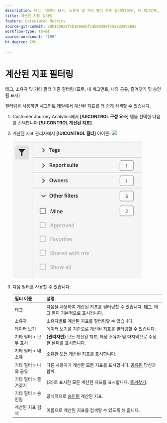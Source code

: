 ```yaml
---
description: 태그, 데이터 보기, 소유자 및 기타 필터 기준 필터링(모두, 내 세그먼트, 나와 공유, 즐겨찾기 및 승인됨 표시)
title: 계산된 지표 필터링
feature: Calculated Metrics
source-git-commit: 59b120022fcb149e6bfcab0039efc5a802995b92
workflow-type: tm+mt
source-wordcount: '199'
ht-degree: 29%

---
```


# 계산된 지표 필터링

태그, 소유자 및 기타 필터 기준 필터링 (모두, 내 세그먼트, 나와 공유, 즐겨찾기 및 승인됨 표시)

필터링을 사용하면 세그먼트 레일에서 계산된 지표를 더 쉽게 검색할 수 있습니다.

1. Customer Journey Analytics에서 **[!UICONTROL 구성 요소]** 탭을 선택한 다음 를 선택합니다 **[!UICONTROL 계산된 지표]**.

1. 계산된 지표 관리자에서 **[!UICONTROL 필터]** 아이콘:  ![](https://spectrum.adobe.com/static/icons/workflow_18/Smock_Filter_18_N.svg)

   ![](assets/filtering.png)

1. 다음 필터를 사용할 수 있습니다.

   | 필터 이름 | 설명 |
   |---|---|
   | 태그 | 다음을 사용하여 계산된 지표를 필터링할 수 있습니다. [태그](/help/components/calc-metrics/cm-workflow/cm-tagging.md). 태그 열이 기본적으로 표시됩니다. |
   | 소유자 | 소유자별로 계산된 지표를 필터링할 수 있습니다. |
   | 데이터 보기 | 데이터 보기를 기준으로 계산된 지표를 필터링할 수 있습니다. |
   | 기타 필터 > 모두 표시 | **(관리자만)** 모든 계산된 지표, 해당 소유자 및 마지막으로 수정한 날짜를 표시합니다. |
   | 기타 필터 > 내 소유 | 소유한 모든 계산된 지표를 표시합니다. |
   | 기타 필터 > 나와 공유 | 다른 사용자가 계산한 모든 지표를 표시합니다. [공유됨](/help/components/calc-metrics/cm-workflow/cm-sharing.md) 당신과 함께. |
   | 기타 필터 > 즐겨찾기 | (으)로 표시한 모든 계산된 지표를 표시합니다. [즐겨찾기](/help/components/calc-metrics/cm-workflow/cm-favorite.md). |
   | 기타 필터 > 승인됨 | 공식적으로 [승인됨](/help/components/calc-metrics/cm-workflow/cm-approving.md) 계산된 지표. |
   | 계산된 지표 검색 | 이름으로 계산된 지표를 검색할 수 있도록 해 줍니다. |